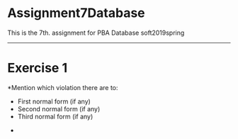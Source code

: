 # Assignment7Database
This is the 7th. assignment for PBA Database soft2019spring

-----------------------------------------------------------------------------------------------------------------------------------
# Exercise 1
*Mention which violation there are to:

  - First normal form (if any)
  - Second normal form (if any)
  -  Third normal form (if any)
*
